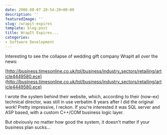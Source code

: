```yaml
---
date: 2008-08-07 20:54:20+00:00
description: ''
featuredImage: ''
slug: /wrapit-expires
template: blog-post
title: WrapIt Expires...
categories:
- Software Development
---
```


Interesting to see the collapse of wedding gift company WrapIt all over the news:

[http://business.timesonline.co.uk/tol/business/industry_sectors/retailing/article4449580.ece](http://business.timesonline.co.uk/tol/business/industry_sectors/retailing/article4449580.ece)

I wrote the system behind their website, which, according to their (now-ex) technical director, was still in use verbatim 8 years after I did the original work! Pretty impressive, I reckon. If you're interested it was SQL server and ASP based, with a custom C++/COM business logic layer.

But obviously no matter how good the system, it doesn't matter if your business plan sucks...
